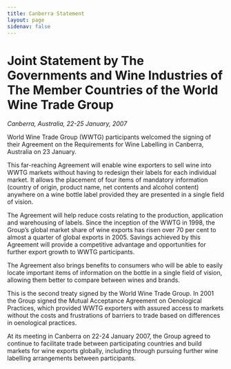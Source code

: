 ```yaml
---
title: Canberra Statement
layout: page
sidenav: false
---
```


# Joint Statement by The Governments and Wine Industries of The Member Countries of the World Wine Trade Group
*Canberra, Australia, 22-25 January, 2007*

World Wine Trade Group (WWTG) participants welcomed the signing of their Agreement on the Requirements for Wine Labelling in Canberra, Australia on 23 January.

This far-reaching Agreement will enable wine exporters to sell wine into WWTG markets without having to redesign their labels for each individual market. It allows the placement of four items of mandatory information (country of origin, product name, net contents and alcohol content) anywhere on a wine bottle label provided they are presented in a single field of vision.

The Agreement will help reduce costs relating to the production, application and warehousing of labels. Since the inception of the WWTG in 1998, the Group’s global market share of wine exports has risen over 70 per cent to almost a quarter of global exports in 2005. Savings achieved by this Agreement will provide a competitive advantage and opportunities for further export growth to WWTG participants.

The Agreement also brings benefits to consumers who will be able to easily locate important items of information on the bottle in a single field of vision, allowing them better to compare between wines and brands.

This is the second treaty signed by the World Wine Trade Group. In 2001 the Group signed the Mutual Acceptance Agreement on Oenological Practices, which provided WWTG exporters with assured access to markets without the costs and frustrations of barriers to trade based on differences in oenological practices.

At its meeting in Canberra on 22-24 January 2007, the Group agreed to continue to facilitate trade between participating countries and build markets for wine exports globally, including through pursuing further wine labelling arrangements between participants.
